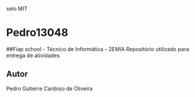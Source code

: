 selo MIT

# Pedro13048
##Fiap school - Técnico de Informática - 2EMIA
Repositório utilizado para entrega de atividades
## Autor
Pedro Gutierre Cardoso de Oliveira
